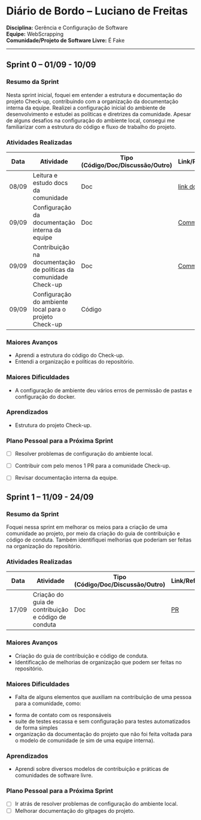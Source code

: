 # Diário de Bordo – Luciano de Freitas

**Disciplina:** Gerência e Configuração de Software  
**Equipe:** WebScrapping  
**Comunidade/Projeto de Software Livre:** É Fake  

---

## Sprint 0 – 01/09 - 10/09

### Resumo da Sprint

Nesta sprint inicial, foquei em entender a estrutura e documentação do projeto Check-up, contribuindo com a organização da documentação interna da equipe. Realizei a configuração inicial do ambiente de desenvolvimento e estudei as políticas e diretrizes da comunidade. Apesar de alguns desafios na configuração do ambiente local, consegui me familiarizar com a estrutura do código e fluxo de trabalho do projeto.

### Atividades Realizadas

| Data  | Atividade                                   | Tipo (Código/Doc/Discussão/Outro) | Link/Referência | Status    |
| ----- | ------------------------------------------- | --------------------------------- | --------------- | --------- |
| 08/09 | Leitura e estudo docs da comunidade            | Doc                            | [link do docs](https://github.com/GCES-EhFake-Fork/docs-interno)              | Concluído |
| 09/09 | Configuração da documentação interna da equipe | Doc                            | [Commit](https://github.com/GCES-EhFake-Fork/docs-interno/commit/b7723a9994c10133bc0295a7cef5dc8548aa0f28)   | Concluído |
| 09/09 | Contribuição na documentação de politicas da comunidade Check-up      | Doc                         | [Commit](https://github.com/GCES-EhFake-Fork/docs-interno/commit/0c56d36457879a11609097a185cca915c053d18b)   | Concluído |
| 09/09 | Configuração do ambiente local para o projeto Check-up | Código | | Pendente |

### Maiores Avanços

* Aprendi a estrutura do código do Check-up.
* Entendi a organização e políticas do repositório.

### Maiores Dificuldades

* A configuração de ambiente deu vários erros de permissão de pastas e configuração do docker.

### Aprendizados

* Estrutura do projeto Check-up.


### Plano Pessoal para a Próxima Sprint

* [ ] Resolver problemas de configuração do ambiente local.
* [ ] Contribuir com pelo menos 1 PR para a comunidade Check-up.
* [ ] Revisar documentação interna da equipe.


## Sprint 1 – 11/09 - 24/09

### Resumo da Sprint

Foquei nessa sprint em melhorar os meios para a criação de uma comunidade ao projeto, por meio da criação do guia de contribuição e código de conduta. Também identifiquei melhorias que poderiam ser feitas na organização do repositório.

### Atividades Realizadas

| Data  | Atividade                                   | Tipo (Código/Doc/Discussão/Outro) | Link/Referência | Status    |
| ----- | ------------------------------------------- | --------------------------------- | --------------- | --------- |
| 17/09 | Criação do guia de contribuição e código de conduta            | Doc                            | [PR](https://github.com/EH-FAKE/check-up/pull/21)            | Concluído |

### Maiores Avanços

* Criação do guia de contribuição e código de conduta.
* Identificação de melhorias de organização que podem ser feitas no repositório.

### Maiores Dificuldades

* Falta de alguns elementos que auxiliam na contribuição de uma pessoa para a comunidade, como:
- forma de contato com os responsáveis
- suite de testes escassa e sem configuração para testes automatizados de forma simples
- organização da documentação do projeto que não foi feita voltada para o modelo de comunidade (e sim de uma equipe interna).

### Aprendizados

* Aprendi sobre diversos modelos de contribuição e práticas de comunidades de software livre.


### Plano Pessoal para a Próxima Sprint

* [ ] Ir atrás de resolver problemas de configuração do ambiente local.
* [ ] Melhorar documentação do gitpages do projeto.